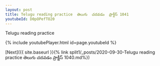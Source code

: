 ```yaml
---
layout: post
title: Telugu reading practice  తెలుగు  చదవడం  ప్రాక్టీస్ 1041
youtubeId: D0pOPefTO20
---
```

 
 
Telugu reading practice
 
 
 
 
 


{% include youtubePlayer.html id=page.youtubeId %}
 
[Next]({{ site.baseurl }}{% link  split1/_posts/2020-09-30-Telugu reading practice  తెలుగు  చదవడం  ప్రాక్టీస్ 1040.md%})
 
